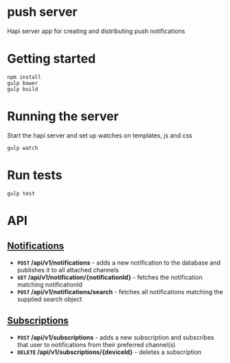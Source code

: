 push server
============

Hapi server app for creating and distributing push notifications

# Getting started

```
npm install
gulp bower
gulp build
```

# Running the server

Start the hapi server and set up watches on templates, js and css

```
gulp watch
```

# Run tests

```
gulp test
```

# API

## [Notifications](https://github.com/EFForg/pushserver/tree/master/routes/notifications)

- **<code>POST</code> /api/v1/notifications** - adds a new notification to the database and publishes it to all attached channels
- **<code>GET</code> /api/v1/notification/{notificationId}** - fetches the notification matching notificationId
- **<code>POST</code> /api/v1/notifications/search** - fetches all notifications matching the supplied search object

## [Subscriptions](https://github.com/EFForg/pushserver/tree/master/routes/subscriptions)

- **<code>POST</code> /api/v1/subscriptions** - adds a new subscription and subscribes that user to notifications from their preferred channel(s)
- **<code>DELETE</code> /api/v1/subscriptions/{deviceId}** - deletes a subscription
